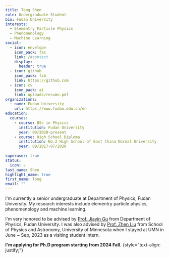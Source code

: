 ```yaml
---
title: Tong Shen
role: Undergraduate Student
bio: Fudan University
interests:
  - Elementry Particle Physics
  - Phenomenology
  - Machine Learning
social:
  - icon: envelope
    icon_pack: fas
    link: /#contact
    display:
      header: true
  - icon: github
    icon_pack: fab
    link: https://github.com
  - icon: cv
    icon_pack: ai
    link: uploads/resume.pdf
organizations:
  - name: Fudan University
    url: https://www.fudan.edu.cn/en
education:
  courses:
    - course: BSc in Physics
      institution: Fudan University
      year: 09/2020-present      
    - course: High School Diploma
      institution: No.2 High School of East China Normal University
      year: 09/2017-07/2020
      
superuser: true
status:
  icon: ☕️
last_name: Shen
highlight_name: true
first_name: Tong
email: ""
---
```

I'm currently a senior undergraduate at Department of Physics, Fudan University. My research interests include elementry particle physics, phenomenology and machine learning. 

I'm very honored to be advised by [Prof. Jiayin Gu](https://phys.fudan.edu.cn/4b/db/c7605a412635/page.htm) from Department of Physics, Fudan University. I was also advised by [Prof. Zhen Liu](https://cse.umn.edu/physics/zhen-liu) from School of Physics and Astronomy, University of Minnesota when I stayed at UMN in June ~ Sep, 2023 as a visiting student intern.

**I'm applying for Ph.D program starting from 2024 Fall.**
{style="text-align: justify;"}
